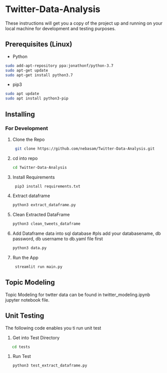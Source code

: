 # Twitter-Data-Analysis

These instructions will get you a copy of the project up and running on your local machine for development and testing purposes.

## Prerequisites (Linux)
- Python

```bash
sudo add-apt-repository ppa:jonathonf/python-3.7
sudo apt-get update
sudo apt-get install python3.7
```

- pip3

```bash
sudo apt update
sudo apt install python3-pip
```



## Installing

### For Development

1. Clone the Repo
   ```bash
    git clone https://github.com/nebasam/Twitter-Data-Analysis.git
   ```
1. cd into repo
   ```bash
   cd Twitter-Data-Analysis
   ```
1. Install Requirements
   ```bash
    pip3 install requirements.txt
   ```
1. Extract dataframe
   ```bash
   python3 extract_dataframe.py
   ```
1. Clean Extracted DataFrame
   ```bash
   python3 clean_tweets_dataframe
   ```
1. Add Dataframe data into sql database  #pls add your databasename, db password, db username to db.yaml file first
   ```bash
   python3 data.py
   ```
3. Run the App
   ```bash
    streamlit run main.py


## Topic Modeling


Topic Modeling for twtter data can be found in twitter_modeling.ipynb jupyter notebook file.


## Unit Testing

The following code enables you ti run unit test

1. Get into Test Directory
```bash
   cd tests
   ```
1. Run Test
   ```bash
   python3 test_extract_dataframe.py
   ```
